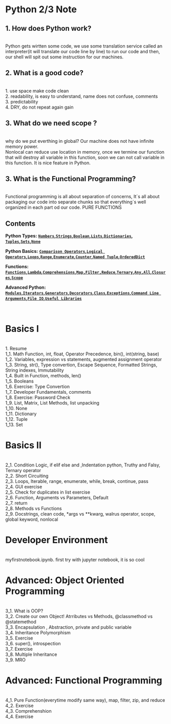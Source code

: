 # Python 2/3 Note

<h2>1. How does Python work?</h2><br>
Python gets wirtten some code, we use some translation service called an interpreter(it will translate our code line by line) to run our code and then, our shell will spit out some instruction for our machines.<br>


<h2>2. What is a good code?</h2><br>
1. use space make code clean<br>
2. readability, is easy to understand, name does not confuse, comments <br>
3. predictability <br>
4. DRY, do not repeat again gain<br>

<h2>3. What do we need scope ?</h2><br>
why do we put everthing in global? Our machine does not have infinite memory power.<br>
Nonlocal can reduce use location in memory, once we termine our function that will destroy all variable in this function, soon we can not call variable in this function. It is nice feature in Python.<br>

<h2>3. What is the Functional Programming?</h2><br>
Functional programming is all about separation of concerns, It´s all about packaging our code into separate chunks so that everything´s well organized in each part od our code. PURE FUNCTIONS<br>

Contents
--------
**Python Types:** **[`Numbers`](#numbers)__,__[`Strings`](#strings)__,__[`Boolean`](#boolean)__,__[`Lists`](#lists)__,__[`Dictionaries`](#dictionaries)__,__ [`Tuples`](#tuples)__,__[`Sets`](#sets)__,__[`None`](#none)**  

**Python Basics:** **[`Comparison Operators`](#comparison-operators)__,__[`Logical Operators`](#logical-operators)__,__[`Loops`](#loops)__,__[`Range`](#range)__,__[`Enumerate`](#enumerate)__,__[`Counter`](#counter)__,__[`Named Tuple`](#named-tuple)__,__[`OrderedDict`](#ordereddict)**    

**Functions:** **[`Functions`](#functions)__,__[`Lambda`](#lambda)__,__[`Comprehensions`](#comprehensions)__,__[`Map,Filter,Reduce`](#map-filter-reduce)__,__[`Ternary`](#ternary-condition)__,__[`Any,All`](#any-all)__,__[`Closures`](#closures)__,__[`Scope`](#scope)**    

**Advanced Python:** **[`Modules`](#modules)__,__[`Iterators`](#iterators)__,__[`Generators`](#generators)__,__[`Decorators`](#decorators)__,__[`Class`](#class)__,__[`Exceptions`](#exceptions)__,__[`Command Line Arguments`](#command-line-arguments)__,__[`File IO`](#file-io)__,__[`Useful Libraries`](#useful-libraries)**  

<br>
<h1>Basics I</h1> <br>
1. Resume<br>
1_1. Math Function, int, float, Operator Precedence, bin(), int(string, base)<br>
1_2. Variables, expression vs statements, augmented assignment operator <br>
1_3. String, str(), Type convertion, Escape Sequence, Formatted Strings, String indexes, Immutability<br>
1_4. Built in Function, methods, len()<br>
1_5. Booleans<br>
1_6. Exercise: Type Convertion<br>
1_7. Developer Fundamentals, comments<br>
1_8. Exercise: Password Check<br>
1_9. List, Matrix, List Methods, list unpacking<br>
1_10. None<br>
1_11. Dictionary<br>
1_12. Tuple<br>
1_13. Set<br>

<h1>Basics II</h1> <br> 
2_1. Condition Logic, if elif else and ,Indentation python, Truthy and Falsy, Ternary operator<br>
2_2. Short Circuiting<br>
2_3. Loops, Iterable, range, enumerate, while, break, continue, pass<br>
2_4. GUI exercise<br>
2_5. Check for duplicates in list exercise<br>
2_6. Function, Arguments vs Parameters, Default<br>
2_7. return<br>
2_8. Methods vs Functions<br>
2_9. Docstrings, clean code, *args vs **kwarg, walrus operator, scope, global keyword, nonlocal

<h1>Developer Environment</h1><br> 
myfirstnotebook.ipynb. first try with jupyter notebook, it is so cool<br>

<h1>Advanced: Object Oriented Programming</h1><br> 
3_1. What is OOP?<br>
3_2. Create our own Object! Atrributes vs Methods, @classmethod vs @statemethod<br>
3_3. Encapsulation , Abstraction, private and public variable<br>
3_4. Inheritance Polymorphism <br>
3_5. Exercise<br>
3_6. super(), introspection<br>
3_7. Exercise<br>
3_8. Multiple Inheritance<br>
3_9. MRO<br>

<h1>Advanced: Functional Programming</h1><br> 
4_1. Pure Function(everytime modify same way), map, filter, zip, and reduce<br>
4_2. Exercise<br>
4_3. Comprehenshion<br>
4_4. Exercise<br>